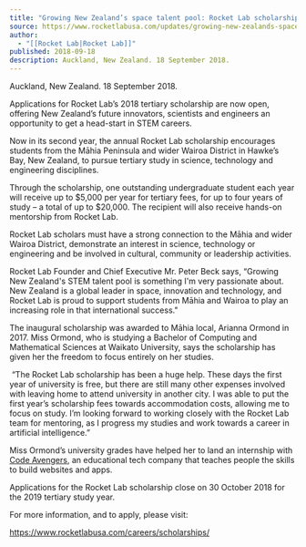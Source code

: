 ```yaml
---
title: "Growing New Zealand’s space talent pool: Rocket Lab scholarship applications now open "
source: https://www.rocketlabusa.com/updates/growing-new-zealands-space-talent-pool-rocket-lab-scholarship-applications-now-open/
author:
  - "[[Rocket Lab|Rocket Lab]]"
published: 2018-09-18
description: Auckland, New Zealand. 18 September 2018.
---
```

Auckland, New Zealand. 18 September 2018.

Applications for Rocket Lab’s 2018 tertiary scholarship are now open, offering New Zealand’s future innovators, scientists and engineers an opportunity to get a head-start in STEM careers.

Now in its second year, the annual Rocket Lab scholarship encourages students from the Māhia Peninsula and wider Wairoa District in Hawke’s Bay, New Zealand, to pursue tertiary study in science, technology and engineering disciplines.

Through the scholarship, one outstanding undergraduate student each year will receive up to $5,000 per year for tertiary fees, for up to four years of study – a total of up to $20,000. The recipient will also receive hands-on mentorship from Rocket Lab.

Rocket Lab scholars must have a strong connection to the Māhia and wider Wairoa District, demonstrate an interest in science, technology or engineering and be involved in cultural, community or leadership activities.

Rocket Lab Founder and Chief Executive Mr. Peter Beck says, “Growing New Zealand's STEM talent pool is something I'm very passionate about. New Zealand is a global leader in space, innovation and technology, and Rocket Lab is proud to support students from Māhia and Wairoa to play an increasing role in that international success."

The inaugural scholarship was awarded to Māhia local, Arianna Ormond in 2017. Miss Ormond, who is studying a Bachelor of Computing and Mathematical Sciences at Waikato University, says the scholarship has given her the freedom to focus entirely on her studies.

 “The Rocket Lab scholarship has been a huge help. These days the first year of university is free, but there are still many other expenses involved with leaving home to attend university in another city. I was able to put the first year’s scholarship fees towards accommodation costs, allowing me to focus on study. I’m looking forward to working closely with the Rocket Lab team for mentoring, as I progress my studies and work towards a career in artificial intelligence.”

Miss Ormond’s university grades have helped her to land an internship with [Code Avengers](https://www.codeavengers.com/), an educational tech company that teaches people the skills to build websites and apps.  

Applications for the Rocket Lab scholarship close on 30 October 2018 for the 2019 tertiary study year.

For more information, and to apply, please visit:

https://www.rocketlabusa.com/careers/scholarships/


